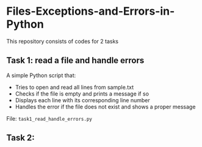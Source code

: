 # Files-Exceptions-and-Errors-in-Python

This repository consists of codes for 2 tasks

## Task 1: read a file and handle errors

A simple Python script that:

- Tries to open and read all lines from sample.txt
- Checks if the file is empty and prints a message if so
- Displays each line with its corresponding line number
- Handles the error if the file does not exist and shows a proper message

File: `task1_read_handle_errors.py`

## Task 2:
